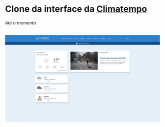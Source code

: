 <h1>Clone da interface da <a href="https://www.climatempo.com.br/">Climatempo</a></h1>

<h6>Até o momento</h6>
<p align="center">
  <img src="https://github.com/miroswd/interface-clones/blob/master/Climatempo/assets/climatempo.png"/>
</p>
